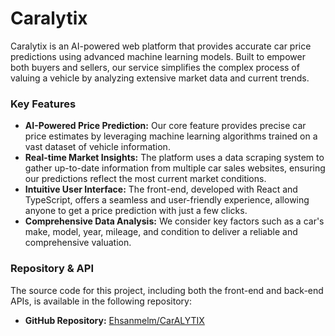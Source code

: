 # Caralytix

Caralytix is an AI-powered web platform that provides accurate car price predictions using advanced machine learning models. Built to empower both buyers and sellers, our service simplifies the complex process of valuing a vehicle by analyzing extensive market data and current trends.

### **Key Features**

  * **AI-Powered Price Prediction:** Our core feature provides precise car price estimates by leveraging machine learning algorithms trained on a vast dataset of vehicle information.
  * **Real-time Market Insights:** The platform uses a data scraping system to gather up-to-date information from multiple car sales websites, ensuring our predictions reflect the most current market conditions.
  * **Intuitive User Interface:** The front-end, developed with React and TypeScript, offers a seamless and user-friendly experience, allowing anyone to get a price prediction with just a few clicks.
  * **Comprehensive Data Analysis:** We consider key factors such as a car's make, model, year, mileage, and condition to deliver a reliable and comprehensive valuation.

### **Repository & API**

The source code for this project, including both the front-end and back-end APIs, is available in the following repository:

  * **GitHub Repository:** [Ehsanmelm/CarALYTIX](https://www.google.com/search?q=https://github.com/Ehsanmelm/CarALYTIX)
